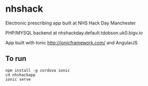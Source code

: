 # nhshack

Electronic prescribing app built at NHS Hack Day Manchester

PHP/MYSQL backend at nhshackday.default.tdobson.uk0.bigv.io

App built with Ionic http://ionicframework.com/ and AngularJS

## To run

```
npm install -g cordova ionic
cd nhshackapp
ionic serve
```
